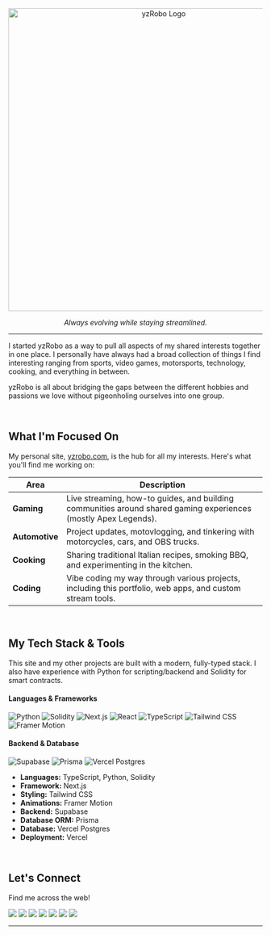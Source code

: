 <div align="center">
  <img src="https://www.yzrobo.com/media/yzRobo_Text_With_Background.png" alt="yzRobo Logo" width="600"/>
</div>

<p align="center">
  <em>Always evolving while staying streamlined.</em>
</p>

---

I started yzRobo as a way to pull all aspects of my shared interests together in one place. I personally have always had a broad collection of things I find interesting ranging from sports, video games, motorsports, technology, cooking, and everything in between.

yzRobo is all about bridging the gaps between the different hobbies and passions we love without pigeonholing ourselves into one group.

<br/>

## What I'm Focused On

My personal site, [yzrobo.com](https://yzrobo.com), is the hub for all my interests. Here's what you'll find me working on:

| **Area** | **Description** |
|---|---|
| **Gaming** | Live streaming, how-to guides, and building communities around shared gaming experiences (mostly Apex Legends). |
| **Automotive** | Project updates, motovlogging, and tinkering with motorcycles, cars, and OBS trucks. |
| **Cooking** | Sharing traditional Italian recipes, smoking BBQ, and experimenting in the kitchen. |
| **Coding** | Vibe coding my way through various projects, including this portfolio, web apps, and custom stream tools. |

<br/>

## My Tech Stack & Tools

This site and my other projects are built with a modern, fully-typed stack. I also have experience with Python for scripting/backend and Solidity for smart contracts.

#### Languages & Frameworks
![Python](https://img.shields.io/badge/Python-3776AB?style=for-the-badge&logo=python&logoColor=white)
![Solidity](https://img.shields.io/badge/Solidity-363636?style=for-the-badge&logo=solidity&logoColor=white)
![Next.js](https://img.shields.io/badge/Next.js-000000?style=for-the-badge&logo=nextdotjs&logoColor=white)
![React](https://img.shields.io/badge/React-20232A?style=for-the-badge&logo=react&logoColor=61DAFB)
![TypeScript](https://img.shields.io/badge/TypeScript-007ACC?style=for-the-badge&logo=typescript&logoColor=white)
![Tailwind CSS](https://img.shields.io/badge/Tailwind_CSS-38B2AC?style=for-the-badge&logo=tailwind-css&logoColor=white)
![Framer Motion](https://img.shields.io/badge/Framer_Motion-0055FF?style=for-the-badge&logo=framer&logoColor=white)

#### Backend & Database
![Supabase](https://img.shields.io/badge/Supabase-3ECF8E?style=for-the-badge&logo=supabase&logoColor=white)
![Prisma](https://img.shields.io/badge/Prisma-3982CE?style=for-the-badge&logo=Prisma&logoColor=white)
![Vercel Postgres](https://img.shields.io/badge/Vercel-000000?style=for-the-badge&logo=vercel&logoColor=white)


* **Languages:** TypeScript, Python, Solidity
* **Framework:** Next.js
* **Styling:** Tailwind CSS
* **Animations:** Framer Motion
* **Backend:** Supabase
* **Database ORM:** Prisma
* **Database:** Vercel Postgres
* **Deployment:** Vercel

<br/>

## Let's Connect

Find me across the web!

[<img src="https://img.shields.io/badge/Twitch-9146FF?style=for-the-badge&logo=twitch&logoColor=white" />](https://twitch.tv/yzRobo)
[<img src="https://img.shields.io/badge/YouTube-FF0000?style=for-the-badge&logo=youtube&logoColor=white" />](https://youtube.com/@yzRoboGaming)
[<img src="https://img.shields.io/badge/YouTube-FF0000?style=for-the-badge&logo=youtube&logoColor=white" />](https://youtube.com/@yzRobo)
[<img src="https://img.shields.io/badge/Discord-5865F2?style=for-the-badge&logo=discord&logoColor=white" />](https://discord.gg/thepadcast)
[<img src="https://img.shields.io/badge/Instagram-E4405F?style=for-the-badge&logo=instagram&logoColor=white" />](https://instagram.com/yzRobo_)
[<img src="https://img.shields.io/badge/Twitter-1DA1F2?style=for-the-badge&logo=x&logoColor=white" />](https://twitter.com/yzRobo)
[<img src="https://img.shields.io/badge/Bluesky-026EEC?style=for-the-badge&logo=bluesky&logoColor=white" />](https://bsky.app/profile/yzrobo.com)

---
